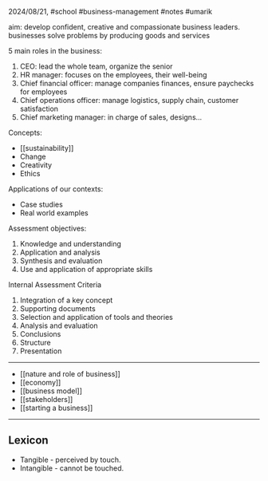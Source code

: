 2024/08/21, #school #business-management #notes #umarik 

aim: develop confident, creative and compassionate business leaders.
	businesses solve problems by producing goods and services

5 main roles in the business:
1. CEO: lead the whole team, organize the senior
2. HR manager: focuses on the employees, their well-being
3. Chief financial officer: manage companies finances, ensure paychecks for employees 
4. Chief operations officer: manage logistics, supply chain, customer satisfaction
5. Chief marketing manager: in charge of sales, designs...

Concepts:
- [[sustainability]]
- Change
- Creativity
- Ethics

Applications of our contexts:
- Case studies
- Real world examples

Assessment objectives:
1. Knowledge and understanding
2. Application and analysis
3. Synthesis and evaluation
4. Use and application of appropriate skills

Internal Assessment Criteria
1. Integration of a key concept
2. Supporting documents
3. Selection and application of tools and theories
4. Analysis and evaluation
5. Conclusions
6. Structure
7. Presentation

---
- [[nature and role of business]]
- [[economy]]
- [[business model]]
- [[stakeholders]]
- [[starting a business]]

---
## Lexicon
- Tangible - perceived by touch.
- Intangible - cannot be touched.